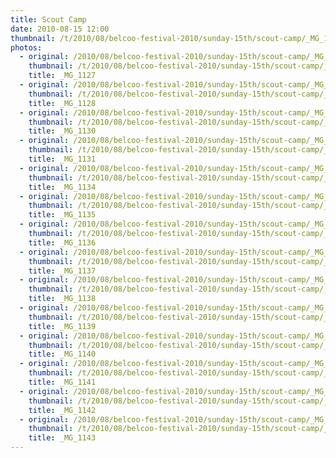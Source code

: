 ```yaml
---
title: Scout Camp
date: 2010-08-15 12:00
thumbnail: /t/2010/08/belcoo-festival-2010/sunday-15th/scout-camp/_MG_1127.JPG
photos:
  - original: /2010/08/belcoo-festival-2010/sunday-15th/scout-camp/_MG_1127.JPG
    thumbnail: /t/2010/08/belcoo-festival-2010/sunday-15th/scout-camp/_MG_1127.JPG
    title: _MG_1127
  - original: /2010/08/belcoo-festival-2010/sunday-15th/scout-camp/_MG_1128.JPG
    thumbnail: /t/2010/08/belcoo-festival-2010/sunday-15th/scout-camp/_MG_1128.JPG
    title: _MG_1128
  - original: /2010/08/belcoo-festival-2010/sunday-15th/scout-camp/_MG_1130.JPG
    thumbnail: /t/2010/08/belcoo-festival-2010/sunday-15th/scout-camp/_MG_1130.JPG
    title: _MG_1130
  - original: /2010/08/belcoo-festival-2010/sunday-15th/scout-camp/_MG_1131.JPG
    thumbnail: /t/2010/08/belcoo-festival-2010/sunday-15th/scout-camp/_MG_1131.JPG
    title: _MG_1131
  - original: /2010/08/belcoo-festival-2010/sunday-15th/scout-camp/_MG_1134.JPG
    thumbnail: /t/2010/08/belcoo-festival-2010/sunday-15th/scout-camp/_MG_1134.JPG
    title: _MG_1134
  - original: /2010/08/belcoo-festival-2010/sunday-15th/scout-camp/_MG_1135.JPG
    thumbnail: /t/2010/08/belcoo-festival-2010/sunday-15th/scout-camp/_MG_1135.JPG
    title: _MG_1135
  - original: /2010/08/belcoo-festival-2010/sunday-15th/scout-camp/_MG_1136.JPG
    thumbnail: /t/2010/08/belcoo-festival-2010/sunday-15th/scout-camp/_MG_1136.JPG
    title: _MG_1136
  - original: /2010/08/belcoo-festival-2010/sunday-15th/scout-camp/_MG_1137.JPG
    thumbnail: /t/2010/08/belcoo-festival-2010/sunday-15th/scout-camp/_MG_1137.JPG
    title: _MG_1137
  - original: /2010/08/belcoo-festival-2010/sunday-15th/scout-camp/_MG_1138.JPG
    thumbnail: /t/2010/08/belcoo-festival-2010/sunday-15th/scout-camp/_MG_1138.JPG
    title: _MG_1138
  - original: /2010/08/belcoo-festival-2010/sunday-15th/scout-camp/_MG_1139.JPG
    thumbnail: /t/2010/08/belcoo-festival-2010/sunday-15th/scout-camp/_MG_1139.JPG
    title: _MG_1139
  - original: /2010/08/belcoo-festival-2010/sunday-15th/scout-camp/_MG_1140.JPG
    thumbnail: /t/2010/08/belcoo-festival-2010/sunday-15th/scout-camp/_MG_1140.JPG
    title: _MG_1140
  - original: /2010/08/belcoo-festival-2010/sunday-15th/scout-camp/_MG_1141.JPG
    thumbnail: /t/2010/08/belcoo-festival-2010/sunday-15th/scout-camp/_MG_1141.JPG
    title: _MG_1141
  - original: /2010/08/belcoo-festival-2010/sunday-15th/scout-camp/_MG_1142.JPG
    thumbnail: /t/2010/08/belcoo-festival-2010/sunday-15th/scout-camp/_MG_1142.JPG
    title: _MG_1142
  - original: /2010/08/belcoo-festival-2010/sunday-15th/scout-camp/_MG_1143.JPG
    thumbnail: /t/2010/08/belcoo-festival-2010/sunday-15th/scout-camp/_MG_1143.JPG
    title: _MG_1143
---
```

